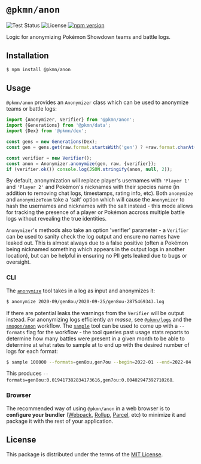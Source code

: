 # `@pkmn/anon`

![Test Status](https://github.com/pkmn/stats/workflows/Tests/badge.svg)
![License](https://img.shields.io/badge/License-MIT-blue.svg)
[![npm version](https://img.shields.io/npm/v/@pkmn/anon.svg)](https://www.npmjs.com/package/@pkmn/anon)

Logic for anonymizing Pokémon Showdown teams and battle logs.

## Installation

```sh
$ npm install @pkmn/anon
```

## Usage

`@pkmn/anon` provides an `Anonymizer` class which can be used to anonymize teams or battle logs:

```ts
import {Anonymizer, Verifier} from '@pkmn/anon';
import {Generations} from '@pkmn/data';
import {Dex} from '@pkmn/dex';

const gens = new Generations(Dex);
const gen = gens.get(raw.format.startsWith('gen') ? +raw.format.charAt(3) : 6);

const verifier = new Verifier();
const anon = Anonymizer.anonymize(gen, raw, {verifier});
if (verifier.ok()) console.log(JSON.stringify(anon, null, 2));
```

By default, anonymization will replace player's usernames with `'Player 1'` and `'Player 2'` and
Pokémon's nicknames with their species name (in addition to removing chat logs, timestamps, rating
info, etc). Both `anonymize` and `anonymizeTeam` take a 'salt' option which will cause the
`Anonymizer` to hash the usernames and nicknames with the salt instead - this mode allows for
tracking the presence of a player or Pokémon accross multiple battle logs without revealing the
true identities.

`Anonymizer`'s methods also take an option 'verifier' parameter - a `Verifier` can be used to sanity
check the log output and ensure no names have leaked out. This is almost always due to a false
positive (often a Pokémon being nicknamed something which appears in the output logs in another
location), but can be helpful in ensuring no PII gets leaked due to bugs or oversight.

### CLI

The [`anonymize`](anonymize) tool takes in a log as input and anonymizes it:

```sh
$ anonymize 2020-09/gen8ou/2020-09-25/gen8ou-2875469343.log
```

If there are potential leaks the warnings from the `Verifier` will be output instead. For
anonymizing logs efficiently *en masse*, see [`@pkmn/logs`](../logs) and the
[`smogon/anon`](../workflows/smogon/anon.ts) workflow. The [`sample`](anonymize) tool can be
used to come up with a `--formats` flag for the workflow - the tool queries past usage stats
reports to determine how many battles were present in a given month to be able to
determine at what rates to sample at to end up with the desired number of logs for each format:

```sh
$ sample 100000 --formats=gen8ou,gen7ou --begin=2022-01 --end=2022-04
```

This produces `--formats=gen8ou:0.019417382834173616,gen7ou:0.00402947392710268`.

### Browser

The recommended way of using `@pkmn/anon` in a web browser is to **configure your bundler**
([Webpack](https://webpack.js.org/), [Rollup](https://rollupjs.org/),
[Parcel](https://parceljs.org/), etc) to minimize it and package it with the rest of your
application.

## License

This package is distributed under the terms of the [MIT License](LICENSE).
